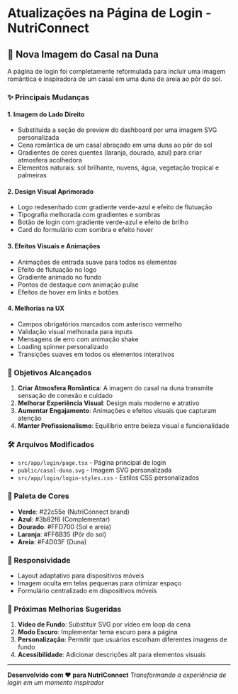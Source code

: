 # Atualizações na Página de Login - NutriConnect

## 🎨 Nova Imagem do Casal na Duna

A página de login foi completamente reformulada para incluir uma imagem romântica e inspiradora de um casal em uma duna de areia ao pôr do sol.

### ✨ Principais Mudanças

#### 1. **Imagem do Lado Direito**
- Substituída a seção de preview do dashboard por uma imagem SVG personalizada
- Cena romântica de um casal abraçado em uma duna ao pôr do sol
- Gradientes de cores quentes (laranja, dourado, azul) para criar atmosfera acolhedora
- Elementos naturais: sol brilhante, nuvens, água, vegetação tropical e palmeiras

#### 2. **Design Visual Aprimorado**
- Logo redesenhado com gradiente verde-azul e efeito de flutuação
- Tipografia melhorada com gradientes e sombras
- Botão de login com gradiente verde-azul e efeito de brilho
- Card do formulário com sombra e efeito hover

#### 3. **Efeitos Visuais e Animações**
- Animações de entrada suave para todos os elementos
- Efeito de flutuação no logo
- Gradiente animado no fundo
- Pontos de destaque com animação pulse
- Efeitos de hover em links e botões

#### 4. **Melhorias na UX**
- Campos obrigatórios marcados com asterisco vermelho
- Validação visual melhorada para inputs
- Mensagens de erro com animação shake
- Loading spinner personalizado
- Transições suaves em todos os elementos interativos

### 🎯 Objetivos Alcançados

1. **Criar Atmosfera Romântica**: A imagem do casal na duna transmite sensação de conexão e cuidado
2. **Melhorar Experiência Visual**: Design mais moderno e atrativo
3. **Aumentar Engajamento**: Animações e efeitos visuais que capturam atenção
4. **Manter Profissionalismo**: Equilíbrio entre beleza visual e funcionalidade

### 🛠️ Arquivos Modificados

- `src/app/login/page.tsx` - Página principal de login
- `public/casal-duna.svg` - Imagem SVG personalizada
- `src/app/login/login-styles.css` - Estilos CSS personalizados

### 🎨 Paleta de Cores

- **Verde**: #22c55e (NutriConnect brand)
- **Azul**: #3b82f6 (Complementar)
- **Dourado**: #FFD700 (Sol e areia)
- **Laranja**: #FF6B35 (Pôr do sol)
- **Areia**: #F4D03F (Duna)

### 📱 Responsividade

- Layout adaptativo para dispositivos móveis
- Imagem oculta em telas pequenas para otimizar espaço
- Formulário centralizado em dispositivos móveis

### 🚀 Próximas Melhorias Sugeridas

1. **Vídeo de Fundo**: Substituir SVG por vídeo em loop da cena
2. **Modo Escuro**: Implementar tema escuro para a página
3. **Personalização**: Permitir que usuários escolham diferentes imagens de fundo
4. **Acessibilidade**: Adicionar descrições alt para elementos visuais

---

**Desenvolvido com ❤️ para NutriConnect**
*Transformando a experiência de login em um momento inspirador*



